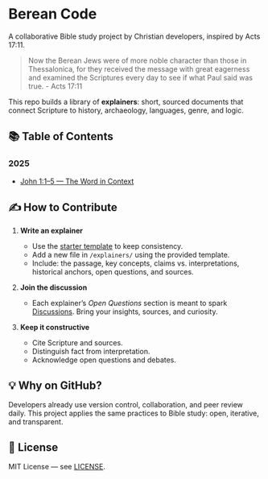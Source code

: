 # Berean Code

A collaborative Bible study project by Christian developers, inspired by Acts 17:11.

> Now the Berean Jews were of more noble character than those in Thessalonica, for they received the message with great eagerness and examined the Scriptures every day to see if what Paul said was true. - Acts 17:11

This repo builds a library of **explainers**: short, sourced documents that connect Scripture to history, archaeology, languages, genre, and logic.

## 📚 Table of Contents

### 2025
- [John 1:1–5 — The Word in Context](explainers/2025-09-13-john-1-1-5.md)

## ✍️ How to Contribute

1. **Write an explainer**
   - Use the [starter template](explainers/_TEMPLATE.md) to keep consistency.
   - Add a new file in `/explainers/` using the provided template.
   - Include: the passage, key concepts, claims vs. interpretations, historical anchors, open questions, and sources.

2. **Join the discussion**
   - Each explainer’s *Open Questions* section is meant to spark [Discussions](https://github.com/arminbro/berean-code/discussions). Bring your insights, sources, and curiosity.

3. **Keep it constructive**
   - Cite Scripture and sources.
   - Distinguish fact from interpretation.
   - Acknowledge open questions and debates.

## 💡 Why on GitHub?

Developers already use version control, collaboration, and peer review daily. This project applies the same practices to Bible study: open, iterative, and transparent.

## 🔖 License

MIT License — see [LICENSE](LICENSE).
